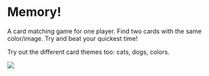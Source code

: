 # Memory! 

A card matching game for one player. Find two cards with the same color/image. Try and beat your quickest time!

Try out the different card themes too: cats, dogs, colors.

![](https://cdn.hyperdev.com/56b6e738-2249-4332-9b49-8d0efe03aad3%2FmemoryGameGIF.gif)
